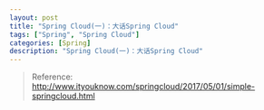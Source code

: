 ```yaml
---
layout: post
title: "Spring Cloud(一)：大话Spring Cloud"
tags: ["Spring", "Spring Cloud"]
categories: [Spring]
description: "Spring Cloud(一)：大话Spring Cloud"
---
```


> Reference: http://www.ityouknow.com/springcloud/2017/05/01/simple-springcloud.html
